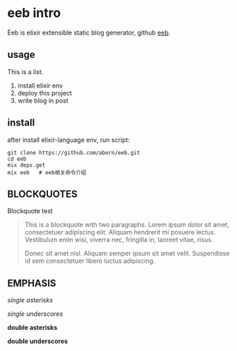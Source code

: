# eeb intro
Eeb is elixir extensible static blog generator, github [eeb](https://github.com/aborn/eeb).

## usage
This is a list.
1. install elixir env
2. deploy this project
3. write blog in post

## install
after install elixir-language env, run script:
```shell
git clone https://github.com/aborn/eeb.git
cd eeb
mix deps.get
mix eeb   # eeb相关命令介绍
```
## BLOCKQUOTES
Blockquote test
> This is a blockquote with two paragraphs. Lorem ipsum dolor sit amet,
> consectetuer adipiscing elit. Aliquam hendrerit mi posuere lectus.
> Vestibulum enim wisi, viverra nec, fringilla in, laoreet vitae, risus.
> 
> Donec sit amet nisl. Aliquam semper ipsum sit amet velit. Suspendisse
> id sem consectetuer libero luctus adipiscing.

## EMPHASIS
*single asterisks*

_single underscores_

**double asterisks**

__double underscores__
